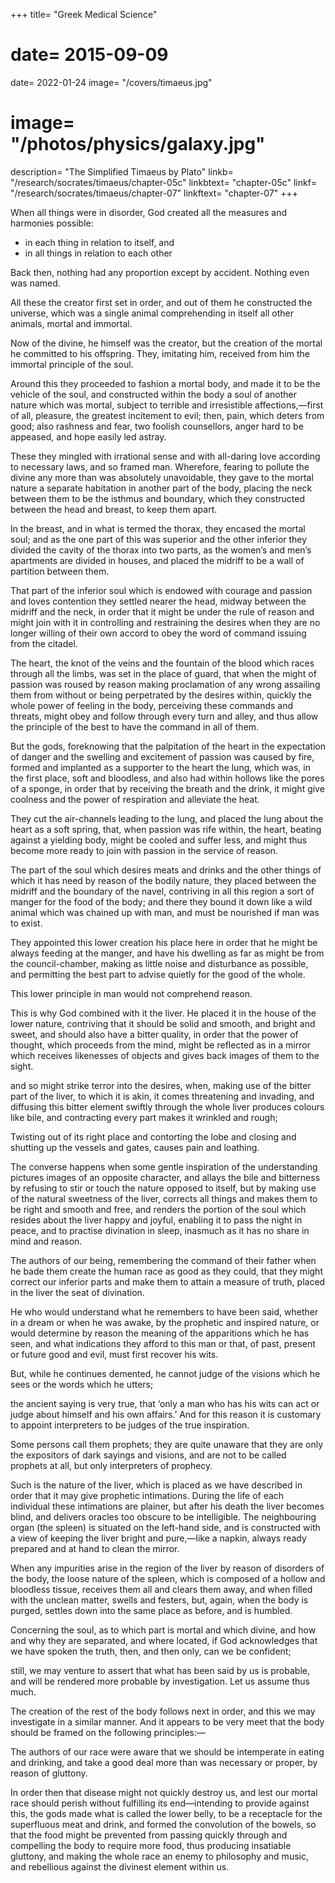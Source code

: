 +++
title= "Greek Medical Science"
# date= 2015-09-09
date= 2022-01-24
image= "/covers/timaeus.jpg"
# image= "/photos/physics/galaxy.jpg"
description= "The Simplified Timaeus by Plato"
linkb= "/research/socrates/timaeus/chapter-05c"
linkbtext= "chapter-05c"
linkf= "/research/socrates/timaeus/chapter-07"
linkftext= "chapter-07"
+++

<!-- Seeing, then, that we have now prepared for our use the various classes of causes which are the material out of which the remainder of our discourse must be woven, just as wood is the material of the carpenter, let us revert in a few words to the point at which we began, and then endeavour to add on a suitable ending to the beginning of our tale. -->

When all things were in disorder, God created all the measures and harmonies possible:
- in each thing in relation to itself, and
- in all things in relation to each other

Back then, nothing had any proportion except by accident. Nothing even was named.<!--  did any of the things which now have names deserve to be named at all—as, for example, fire, water, and the rest of the elements.  -->

All these the creator first set in order, and out of them he constructed the universe, which was a single animal comprehending in itself all other animals, mortal and immortal. 

Now of the divine, he himself was the creator, but the creation of the mortal he committed to his offspring. They, imitating him, received from him the immortal principle of the soul.

Around this they proceeded to fashion a mortal body, and made it to be the vehicle of the soul, and constructed within the body a soul of another nature which was mortal, subject to terrible and irresistible affections,—first of all, pleasure, the greatest incitement to evil; then, pain, which deters from good; also rashness and fear, two foolish counsellors, anger hard to be appeased, and hope easily led astray. 

These they mingled with irrational sense and with all-daring love according to necessary laws, and so framed man. Wherefore, fearing to pollute the divine any more than was absolutely unavoidable, they gave to the mortal nature a separate habitation in another part of the body, placing the neck between them to be the isthmus and boundary, which they constructed between the head and breast, to keep them apart. 

In the breast, and in what is termed the thorax, they encased the mortal soul; and as the one part of this was superior and the other inferior they divided the cavity of the thorax into two parts, as the women’s and men’s apartments are divided in houses, and placed the midriff to be a wall of partition between them. 

That part of the inferior soul which is endowed with courage and passion and loves contention they settled nearer the head, midway between the midriff and the neck, in order that it might be under the rule of reason and might join with it in controlling and restraining the desires when they are no longer willing of their own accord to obey the word of command issuing from the citadel.

The heart, the knot of the veins and the fountain of the blood which races through all the limbs, was set in the place of guard, that when the might of passion was roused by reason making proclamation of any wrong assailing them from without or being perpetrated by the desires within, quickly the whole power of feeling in the body, perceiving these commands and threats, might obey and follow through every turn and alley, and thus allow the principle of the best to have the command in all of them. 

But the gods, foreknowing that the palpitation of the heart in the expectation of danger and the swelling and excitement of passion was caused by fire, formed and implanted as a supporter to the heart the lung, which was, in the first place, soft and bloodless, and also had within hollows like the pores of a sponge, in order that by receiving the breath and the drink, it might give coolness and the power of respiration and alleviate the heat.

They cut the air-channels leading to the lung, and placed the lung about the heart as a soft spring, that, when passion was rife within, the heart, beating against a yielding body, might be cooled and suffer less, and might thus become more ready to join with passion in the service of reason.

The part of the soul which desires meats and drinks and the other things of which it has need by reason of the bodily nature, they placed between the midriff and the boundary of the navel, contriving in all this region a sort of manger for the food of the body; and there they bound it down like a wild animal which was chained up with man, and must be nourished if man was to exist. 

They appointed this lower creation his place here in order that he might be always feeding at the manger, and have his dwelling as far as might be from the council-chamber, making as little noise and disturbance as possible, and permitting the best part to advise quietly for the good of the whole.

This lower principle in man would not comprehend reason. <!-- and even if attaining to some degree of perception would never naturally care for rational notions, but that it would be led away by phantoms and visions night and day,— -->

This is why God combined with it the liver. He placed it in the house of the lower nature, contriving that it should be solid and smooth, and bright and sweet, and should also have a bitter quality, in order that the power of thought, which proceeds from the mind, might be reflected as in a mirror which receives likenesses of objects and gives back images of them to the sight.

and so might strike terror into the desires, when, making use of the bitter part of the liver, to which it is akin, it comes threatening and invading, and diffusing this bitter element swiftly through the whole liver produces colours like bile, and contracting every part makes it wrinkled and rough;

Twisting out of its right place and contorting the lobe and closing and shutting up the vessels and gates, causes pain and loathing. 

The converse happens when some gentle inspiration of the understanding pictures images of an opposite character, and allays the bile and bitterness by refusing to stir or touch the nature opposed to itself, but by making use of the natural sweetness of the liver, corrects all things and makes them to be right and smooth and free, and renders the portion of the soul which resides about the liver happy and joyful, enabling it to pass the night in peace, and to practise divination in sleep, inasmuch as it has no share in mind and reason. 

The authors of our being, remembering the command of their father when he bade them create the human race as good as they could, that they might correct our inferior parts and make them to attain a measure of truth, placed in the liver the seat of divination. 

<!--  herein is a proof that God has given the art of divination not to the wisdom, but to the foolishness of man. No man, when in his wits, attains prophetic truth and inspiration; but when he receives the inspired word, either his intelligence is enthralled in sleep, or he is demented by some distemper or possession.  -->

He who would understand what he remembers to have been said, whether in a dream or when he was awake, by the prophetic and inspired nature, or would determine by reason the meaning of the apparitions which he has seen, and what indications they afford to this man or that, of past, present or future good and evil, must first recover his wits. 

But, while he continues demented, he cannot judge of the visions which he sees or the words which he utters; 

the ancient saying is very true, that ‘only a man who has his wits can act or judge about himself and his own affairs.’ And for this reason it is customary to appoint interpreters to be judges of the true inspiration. 

Some persons call them prophets; they are quite unaware that they are only the expositors of dark sayings and visions, and are not to be called prophets at all, but only interpreters of prophecy.

Such is the nature of the liver, which is placed as we have described in order that it may give prophetic intimations. During the life of each individual these intimations are plainer, but after his death the liver becomes blind, and delivers oracles too obscure to be intelligible. The neighbouring organ (the spleen) is situated on the left-hand side, and is constructed with a view of keeping the liver bright and pure,—like a napkin, always ready prepared and at hand to clean the mirror. 

When any impurities arise in the region of the liver by reason of disorders of the body, the loose nature of the spleen, which is composed of a hollow and bloodless tissue, receives them all and clears them away, and when filled with the unclean matter, swells and festers, but, again, when the body is purged, settles down into the same place as before, and is humbled.

Concerning the soul, as to which part is mortal and which divine, and how and why they are separated, and where located, if God acknowledges that we have spoken the truth, then, and then only, can we be confident; 

still, we may venture to assert that what has been said by us is probable, and will be rendered more probable by investigation. Let us assume thus much.

The creation of the rest of the body follows next in order, and this we may investigate in a similar manner. And it appears to be very meet that the body should be framed on the following principles:—

The authors of our race were aware that we should be intemperate in eating and drinking, and take a good deal more than was necessary or proper, by reason of gluttony. 

In order then that disease might not quickly destroy us, and lest our mortal race should perish without fulfilling its end—intending to provide against this, the gods made what is called the lower belly, to be a receptacle for the superfluous meat and drink, and formed the convolution of the bowels, so that the food might be prevented from passing quickly through and compelling the body to require more food, thus producing insatiable gluttony, and making the whole race an enemy to philosophy and music, and rebellious against the divinest element within us.
